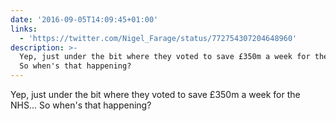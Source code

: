 ```yaml
---
date: '2016-09-05T14:09:45+01:00'
links:
  - 'https://twitter.com/Nigel_Farage/status/772754307204648960'
description: >-
  Yep, just under the bit where they voted to save £350m a week for the NHS...
  So when's that happening?
---
```

Yep, just under the bit where they voted to save £350m a week for the NHS... So when's that happening? 
